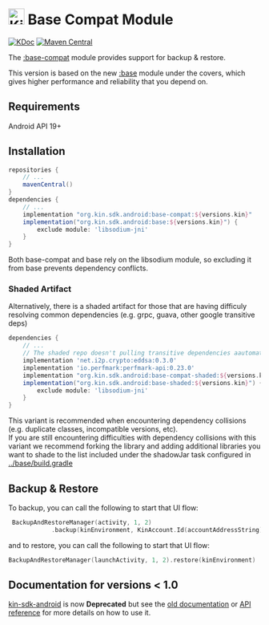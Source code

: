 # <img src="../assets/kin-logo.png" height="32" alt="Kin Logo"> Base Compat Module
[![KDoc](https://img.shields.io/badge/Docs-KDoc-blue)](https://kinecosystem.github.io/kin-android/docs)
[![Maven Central](https://maven-badges.herokuapp.com/maven-central/org.kin.sdk.android/base-compat/badge.svg)](https://maven-badges.herokuapp.com/maven-central/org.kin.sdk.android/base-compat)

The [:base-compat](../base-compat) module provides support for backup & restore.

This version is based on the new [:base](../base/README.md) module under the covers, which gives higher performance and reliability that you depend on.

## Requirements
Android API 19+

## Installation
```groovy
repositories {
    // ...
    mavenCentral()
}
dependencies {
    // ...
    implementation "org.kin.sdk.android:base-compat:${versions.kin}"
    implementation("org.kin.sdk.android:base:${versions.kin}") {
        exclude module: 'libsodium-jni'
    }
}
```
Both base-compat and base rely on the libsodium module, so excluding it from base prevents dependency conflicts.

### Shaded Artifact

Alternatively, there is a shaded artifact for those that are having difficuly resolving common dependencies (e.g. grpc, guava, other google transitive deps)
```groovy
dependencies {
    // ...
    // The shaded repo doesn't pulling transitive dependencies aautomatically, so add these manually
    implementation 'net.i2p.crypto:eddsa:0.3.0'
    implementation 'io.perfmark:perfmark-api:0.23.0'
    implementation "org.kin.sdk.android:base-compat-shaded:${versions.kin}"
    implementation("org.kin.sdk.android:base-shaded:${versions.kin}") {
        exclude module: 'libsodium-jni'
    }
}
```
This variant is recommended when encountering dependency collisions (e.g. duplicate classes, incompatible versions, etc).  
If you are still encountering difficulties with dependency collisions with this variant we recommend forking the library and adding additional libraries you want to shade to the list included under the shadowJar task configured in [../base/build.gradle](../base/build.gradle)

## Backup & Restore
To backup, you can call the following to start that UI flow:
```kotlin
 BackupAndRestoreManager(activity, 1, 2)
            .backup(kinEnvironment, KinAccount.Id(accountAddressString))
```
and to restore, you can call the following to start that UI flow:
```kotlin
BackupAndRestoreManager(launchActivity, 1, 2).restore(kinEnvironment)
```

## Documentation for versions < 1.0
[kin-sdk-android](https://github.com/kinecosystem/kin-sdk-android) is now **Deprecated** but see the [old documentation](https://github.com/kinecosystem/kin-sdk-android/tree/master/kin-sdk) or [API reference](../docs) for more details on how to use it.

